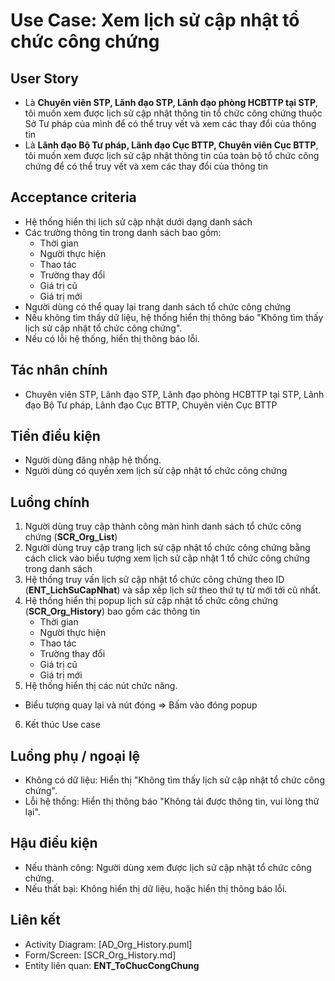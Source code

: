 # Use Case: Xem lịch sử cập nhật tổ chức công chứng

## User Story
- Là **Chuyên viên STP, Lãnh đạo STP, Lãnh đạo phòng HCBTTP tại STP**, tôi muốn xem được lịch sử cập nhật thông tin tổ chức công chứng thuộc Sở Tư pháp của mình để có thể truy vết và xem các thay đổi của thông tin
- Là **Lãnh đạo Bộ Tư pháp, Lãnh đạo Cục BTTP, Chuyên viên Cục BTTP**, tôi muốn xem được lịch sử cập nhật thông tin của toàn bộ tổ chức công chứng để có thể truy vết và xem các thay đổi của thông tin

## Acceptance criteria
- Hệ thống hiển thị lịch sử cập nhật dưới dạng danh sách
- Các trường thông tin trong danh sách bao gồm: 
    - Thời gian
    - Người thực hiện
    - Thao tác
    - Trường thay đổi
    - Giá trị cũ
    - Giá trị mới
- Người dùng có thể quay lại trang danh sách tổ chức công chứng
- Nếu không tìm thấy dữ liệu, hệ thống hiển thị thông báo "Không tìm thấy lịch sử cập nhật tổ chức công chứng".
- Nếu có lỗi hệ thống, hiển thị thông báo lỗi.  

## Tác nhân chính
- Chuyên viên STP, Lãnh đạo STP, Lãnh đạo phòng HCBTTP tại STP, Lãnh đạo Bộ Tư pháp, Lãnh đạo Cục BTTP, Chuyên viên Cục BTTP

## Tiền điều kiện
- Người dùng đăng nhập hệ thống.
- Người dùng có quyền xem lịch sử cập nhật tổ chức công chứng

## Luồng chính
1. Người dùng truy cập thành công màn hình danh sách tổ chức công chứng (**SCR_Org_List**)
2. Người dùng truy cập trang lịch sử cập nhật tổ chức công chứng bằng cách click vào biểu tượng xem lịch sử cập nhật 1 tổ chức công chứng trong danh sách
3. Hệ thống truy vấn lịch sử cập nhật tổ chức công chứng theo ID (**ENT_LichSuCapNhat**) và sắp xếp lịch sử theo thứ tự từ mới tới cũ nhất.
4. Hệ thống hiển thị popup lịch sử cập nhật tổ chức công chứng (**SCR_Org_History**) bao gồm các thông tin
    - Thời gian
    - Người thực hiện
    - Thao tác
    - Trường thay đổi
    - Giá trị cũ
    - Giá trị mới
5. Hệ thống hiển thị các nút chức năng.
- Biểu tượng quay lại và nút đóng => Bấm vào đóng popup
6. Kết thúc Use case

## Luồng phụ / ngoại lệ
- Không có dữ liệu: Hiển thị "Không tìm thấy lịch sử cập nhật tổ chức công chứng".
- Lỗi hệ thống: Hiển thị thông báo "Không tải được thông tin, vui lòng thử lại".

## Hậu điều kiện
- Nếu thành công: Người dùng xem được lịch sử cập nhật tổ chức công chứng.
- Nếu thất bại: Không hiển thị dữ liệu, hoặc hiển thị thông báo lỗi.

## Liên kết
- Activity Diagram: [AD_Org_History.puml]
- Form/Screen: [SCR_Org_History.md]
- Entity liên quan: **ENT_ToChucCongChung**